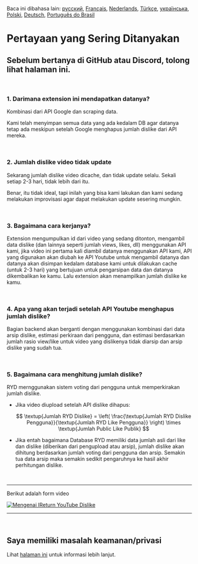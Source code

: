 Baca ini dibahasa lain: [русский](FAQru.md), [Français](FAQfr.md), [Nederlands](FAQnl.md), [Türkçe](FAQtr.md), [українська](FAQuk.md), [Polski](FAQpl.md), [Deutsch](FAQde.md), [Português do Brasil](FAQpt_BRmd)


# Pertayaan yang Sering Ditanyakan

## Sebelum bertanya di GitHub atau Discord, tolong lihat halaman ini.

<br>

### **1. Darimana extension ini mendapatkan datanya?**

Kombinasi dari API Google dan scraping data.

Kami telah menyimpan semua data yang ada kedalam DB agar datanya tetap ada meskipun setelah Google menghapus jumlah dislike dari API mereka.

<br>

### **2. Jumlah dislike video tidak update**


Sekarang jumlah dislike video dicache, dan tidak update selalu.
Sekali setiap 2-3 hari, tidak lebih dari itu.

Benar, itu tidak ideal, tapi inilah yang bisa kami lakukan dan kami sedang melakukan improvisasi agar dapat melakukan update sesering mungkin.

<br>

### **3. Bagaimana cara kerjanya?**

Extension mengumpulkan id dari video yang sedang ditonton, mengambil data dislike (dan lainnya seperti jumlah views, likes, dll) menggunakan API kami, jika video ini pertama kali diambil datanya menggunakan API kami, API yang digunakan akan diubah ke API Youtube untuk mengambil datanya dan datanya akan disimpan kedalam database kami untuk dilakukan cache (untuk 2-3 hari) yang bertujuan untuk pengarsipan data dan datanya dikembalikan ke kamu. Lalu extension akan menampilkan jumlah dislike ke kamu.

<br>

### **4. Apa yang akan terjadi setelah API Youtube menghapus jumlah dislike?**

Bagian backend akan berganti dengan menggunakan kombinasi dari data arsip dislike, estimasi perkiraan dari pengguna, dan estimasi berdasarkan jumlah rasio view/like untuk video yang dislikenya tidak diarsip dan arsip dislike yang sudah tua.

<br>

### **5. Bagaimana cara menghitung jumlah dislike?**

RYD mernggunakan sistem voting dari pengguna untuk memperkirakan jumlah dislike.

- Jika video diupload setelah API dislike dihapus:

  $$ \textup{Jumlah RYD Dislike} = \left( \frac{\textup{Jumlah RYD Dislike Pengguna}}{\textup{Jumlah RYD Like Pengguna}} \right) \times \textup{Jumlah Public Like Publik} $$

- Jika entah bagaimana Database RYD memiliki data jumlah asli dari like dan dislike (diberikan dari pengupload atau arsip), jumlah dislike akan dihitung berdasarkan jumlah voting dari pengguna dan arsip. Semakin tua data arsip maka semakin sedikit pengaruhnya ke hasil akhir perhitungan dislike.

<br>

---

Berikut adalah form video

[![Mengenai IReturn YouTube Dislike](https://yt-embed.herokuapp.com/embed?v=GSmmtv-0yYQ)](https://www.youtube.com/watch?v=GSmmtv-0yYQ)

---

<br>

## Saya memiliki masalah keamanan/privasi

Lihat [halaman ini](SECURITY-FAQid.md) untuk informasi lebih lanjut.

